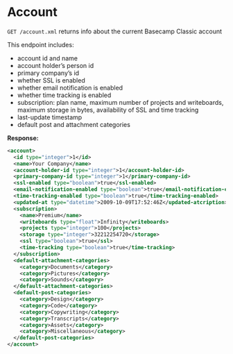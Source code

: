 Account
=======

`GET /account.xml` returns info about the current Basecamp Classic account

This endpoint includes:

* account id and name
* account holder’s person id
* primary company’s id
* whether SSL is enabled
* whether email notification is enabled
* whether time tracking is enabled
* subscription: plan name, maximum number of projects and writeboards, maximum storage in bytes, availability of SSL and time tracking
* last-update timestamp
* default post and attachment categories

**Response:**

``` xml
<account>
  <id type="integer">1</id>
  <name>Your Company</name>
  <account-holder-id type="integer">1</account-holder-id>
  <primary-company-id type="integer">1</primary-company-id>
  <ssl-enabled type="boolean">true</ssl-enabled>
  <email-notification-enabled type="boolean">true</email-notification-enabled>
  <time-tracking-enabled type="boolean">true</time-tracking-enabled>
  <updated-at type="datetime">2009-10-09T17:52:46Z</updated-atcription>
  <subscription>
    <name>Premium</name>
    <writeboards type="float">Infinity</writeboards>
    <projects type="integer">100</projects>
    <storage type="integer">32212254720</storage>
    <ssl type="boolean">true</ssl>
    <time-tracking type="boolean">true</time-tracking>
  </subscription>
  <default-attachment-categories>
    <category>Documents</category>
    <category>Pictures</category>
    <category>Sounds</category>
  </default-attachment-categories>
  <default-post-categories>
    <category>Design</category>
    <category>Code</category>
    <category>Copywriting</category>
    <category>Transcripts</category>
    <category>Assets</category>
    <category>Miscellaneous</category>
  </default-post-categories>
</account>
```
